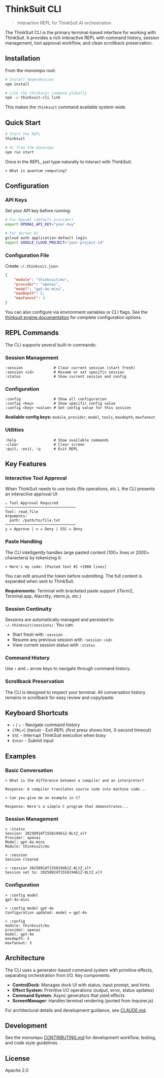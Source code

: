 # ThinkSuit CLI

> Interactive REPL for ThinkSuit AI orchestration

The ThinkSuit CLI is the primary terminal-based interface for working with ThinkSuit. It provides a rich interactive REPL with command history, session management, tool approval workflow, and clean scrollback preservation.

## Installation

From the monorepo root:

```bash
# Install dependencies
npm install

# Link the thinksuit command globally
npm -w thinksuit-cli link
```

This makes the `thinksuit` command available system-wide.

## Quick Start

```bash
# Start the REPL
thinksuit

# Or from the monorepo
npm run start
```

Once in the REPL, just type naturally to interact with ThinkSuit:

```
> What is quantum computing?
```

## Configuration

### API Keys

Set your API key before running:

```bash
# For OpenAI (default provider)
export OPENAI_API_KEY="your-key"

# For Vertex AI
gcloud auth application-default login
export GOOGLE_CLOUD_PROJECT="your-project-id"
```

### Configuration File

Create `~/.thinksuit.json`:

```json
{
    "module": "thinksuit/mu",
    "provider": "openai",
    "model": "gpt-4o-mini",
    "maxDepth": 5,
    "maxFanout": 3
}
```

You can also configure via environment variables or CLI flags. See the [thinksuit engine documentation](../thinksuit/README.md) for complete configuration options.

## REPL Commands

The CLI supports several built-in commands:

### Session Management

```
:session              # Clear current session (start fresh)
:session <id>         # Resume or set specific session
:status               # Show current session and config
```

### Configuration

```
:config               # Show all configuration
:config <key>         # Show specific config value
:config <key> <value> # Set config value for this session
```

**Available config keys:** `module`, `provider`, `model`, `tools`, `maxdepth`, `maxfanout`

### Utilities

```
:help                 # Show available commands
:clear                # Clear screen
:quit, :exit, :q      # Exit REPL
```

## Key Features

### Interactive Tool Approval

When ThinkSuit needs to use tools (file operations, etc.), the CLI presents an interactive approval UI:

```
⚠ Tool Approval Required
────────────────────────────────
Tool: read_file
Arguments:
  path: /path/to/file.txt
────────────────────────────────
y = Approve | n = Deny | ESC = Deny
```

### Paste Handling

The CLI intelligently handles large pasted content (100+ lines or 2000+ characters) by tokenizing it:

```
> Here's my code: [Pasted text #1 +1000 lines]
```

You can edit around the token before submitting. The full content is expanded when sent to ThinkSuit.

**Requirements:** Terminal with bracketed paste support (iTerm2, Terminal.app, Alacritty, xterm.js, etc.)

### Session Continuity

Sessions are automatically managed and persisted to `~/.thinksuit/sessions/`. You can:
- Start fresh with `:session`
- Resume any previous session with `:session <id>`
- View current session status with `:status`

### Command History

Use `↑` and `↓` arrow keys to navigate through command history.

### Scrollback Preservation

The CLI is designed to respect your terminal. All conversation history remains in scrollback for easy review and copy/paste.

## Keyboard Shortcuts

- `↑` / `↓` - Navigate command history
- `CTRL+C` (twice) - Exit REPL (first press shows hint, 3-second timeout)
- `ESC` - Interrupt ThinkSuit execution when busy
- `Enter` - Submit input

## Examples

### Basic Conversation

```
> What is the difference between a compiler and an interpreter?

Response: A compiler translates source code into machine code...

> Can you give me an example in C?

Response: Here's a simple C program that demonstrates...
```

### Session Management

```
> :status
Session: 20250924T155819461Z-8LtZ_xlY
Provider: openai
Model: gpt-4o-mini
Module: thinksuit/mu

> :session
Session cleared

> :session 20250924T155819461Z-8LtZ_xlY
Session set to: 20250924T155819461Z-8LtZ_xlY
```

### Configuration

```
> :config model
gpt-4o-mini

> :config model gpt-4o
Configuration updated: model = gpt-4o

> :config
module: thinksuit/mu
provider: openai
model: gpt-4o
maxdepth: 5
maxfanout: 3
```

## Architecture

The CLI uses a generator-based command system with primitive effects, separating orchestration from I/O. Key components:

- **ControlDock**: Manages dock UI with status, input prompt, and hints
- **Effect System**: Primitive I/O operations (output, error, status updates)
- **Command System**: Async generators that yield effects
- **ScreenManager**: Handles terminal rendering (ported from Inquirer.js)

For architectural details and development guidance, see [CLAUDE.md](CLAUDE.md).

## Development

See the monorepo [CONTRIBUTING.md](../../CONTRIBUTING.md) for development workflow, testing, and code style guidelines.

## License

Apache 2.0
